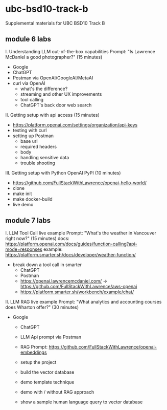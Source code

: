 # ubc-bsd10-track-b

Supplemental materials for UBC BSD10 Track B

## module 6 labs

I. Understanding LLM out-of-the-box capabilities
   Prompt: "Is Lawrence McDaniel a good photographer?" (15 minutes)

- Google
- ChatGPT
- Postman via OpenAI/GoogleAI/MetaAI
- curl via OpenAI
  - what's the difference?
  - streaming and other UX improvements
  - tool calling
  - ChatGPT's back door web search

II. Getting setup with api access (15 minutes)

- https://platform.openai.com/settings/organization/api-keys
- testing with curl
- setting up Postman
  - base url
  - required headers
  - body
  - handling sensitive data
  - trouble shooting

III. Getting setup with Python OpenAI PyPI (10 minutes)

- https://github.com/FullStackWithLawrence/openai-hello-world/
- clone
- make init
- make docker-build
- live demo
 
## module 7 labs

I. LLM Tool Call live example
   Prompt: "What's the weather in Vancouver right now?" (15 minutes)
    docs: https://platform.openai.com/docs/guides/function-calling?api-mode=responses
    example: https://platform.smarter.sh/docs/developer/weather-function/

- break down a tool call in smarter
  - ChatGPT
  - Postman
  - https://openai.lawrencemcdaniel.com/			-> https://github.com/FullStackWithLawrence/aws-openai
  - https://platform.smarter.sh/workbench/example/chat/

II. LLM RAG live example
    Prompt: "What analytics and accounting courses does Wharton offer?" (30 minutes)

- Google
  - ChatGPT
  - LLM Api prompt via Postman
  - RAG Prompt: https://github.com/FullStackWithLawrence/openai-embeddings

  - setup the project
  - build the vector database
  - demo template technique
  - demo with / without RAG approach
  - show a sample human language query to vector database
